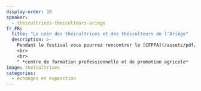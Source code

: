 ```yaml
---
display-order: 10
speaker:
  - theicultrices-theiculteurs-ariege
fr_FR:
  title: "Le coin des théicultrices et des théiculteurs de l'Ariège"
  description: >-
    Pendant le festival vous pourrez rencontrer le [CFPPA](/assets/pdf/cfppa.pdf)<sup>°</sup> le vendredi, et, pendant les trois jours, des représentants de la filière départementale et du terroir du Couserans. Les personnes théicultrices du Couserans cultivent en association de petits producteurs les théiers avec les techniques de l'agroforesterie écologique. Il y aura aussi le représentant du conservatoire de montagne, qui possède 27 cultivars différents et celui de la pépinière de théiers des producteurs d'Ariège. Des plants de théiers de deux ans seront proposés ainsi que le seul livre complet et technique sur la théiculture qui vient d'être édité en 2023 pour celles et ceux d'entre vous qui songeraient à la culture du théier.
    <br>
    <br>
    ° *centre de formation professionnelle et de promotion agricole*
image: theicultrices
categories:
  - échanges et exposition
---
```

